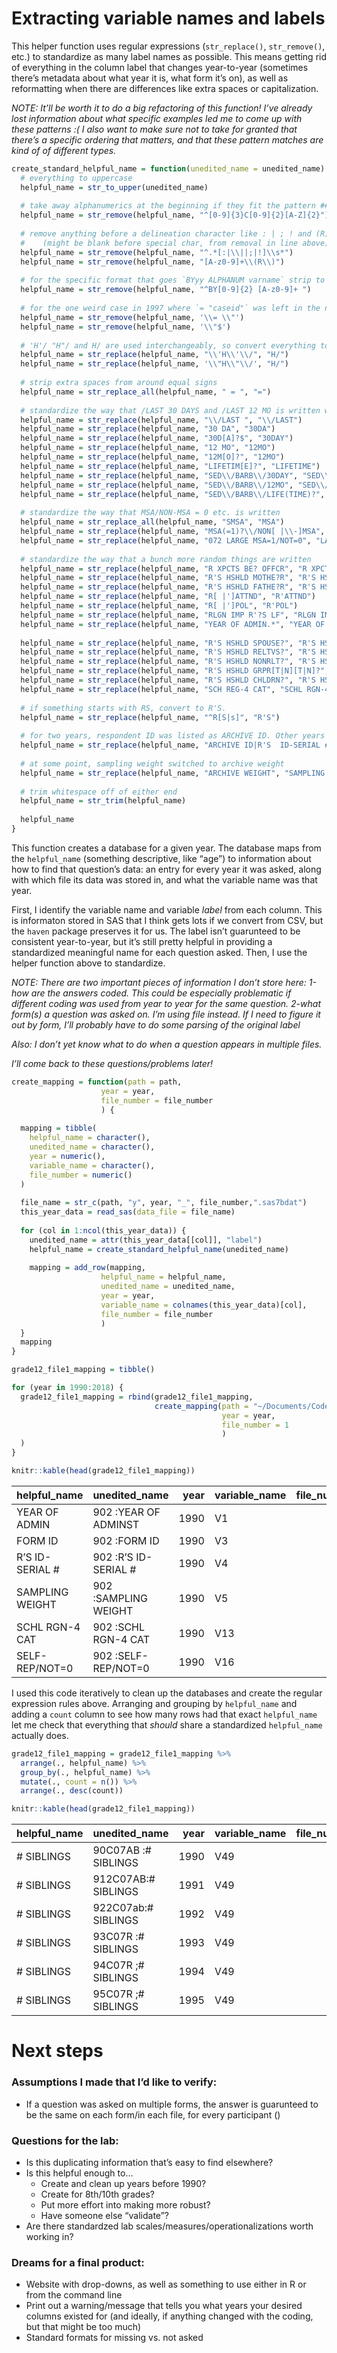 Extracting variable names and labels
================

This helper function uses regular expressions (`str_replace()`,
`str_remove()`, etc.) to standardize as many label names as possible.
This means getting rid of everything in the column label that changes
year-to-year (sometimes there’s metadata about what year it is, what
form it’s on), as well as reformatting when there are differences like
extra spaces or capitalization.

*NOTE: It’ll be worth it to do a big refactoring of this function\! I’ve
already lost information about what specific examples led me to come up
with these patterns :( I also want to make sure not to take for granted
that there’s a specific ordering that matters, and that these pattern
matches are kind of of different types.*

``` r
create_standard_helpful_name = function(unedited_name = unedited_name) {
  # everything to uppercase
  helpful_name = str_to_upper(unedited_name)
  
  # take away alphanumerics at the beginning if they fit the pattern ###C##CC
  helpful_name = str_remove(helpful_name, "^[0-9]{3}C[0-9]{2}[A-Z]{2}")
  
  # remove anything before a delineation character like : | ; ! and (R)
  #    (might be blank before special char, from removal in line above)
  helpful_name = str_remove(helpful_name, "^.*[:|\\||;|!]\\s*")
  helpful_name = str_remove(helpful_name, "[A-z0-9]+\\(R\\)")
  
  # for the specific format that goes `BYyy ALPHANUM varname` strip to just varname
  helpful_name = str_remove(helpful_name, "^BY[0-9]{2} [A-z0-9]+ ")
  
  # for the one weird case in 1997 where `= "caseid"` was left in the name
  helpful_name = str_remove(helpful_name, '\\= \\"')
  helpful_name = str_remove(helpful_name, '\\"$')
  
  # 'H'/ "H"/ and H/ are used interchangeably, so convert everything to no quotes
  helpful_name = str_replace(helpful_name, "\\'H\\'\\/", "H/")
  helpful_name = str_replace(helpful_name, '\\"H\\"\\/', "H/")
  
  # strip extra spaces from around equal signs
  helpful_name = str_replace_all(helpful_name, " = ", "=")
  
  # standardize the way that /LAST 30 DAYS and /LAST 12 MO is written wrt. spaces and cutting off DAY
  helpful_name = str_replace(helpful_name, "\\/LAST ", "\\/LAST")
  helpful_name = str_replace(helpful_name, "30 DA", "30DA")
  helpful_name = str_replace(helpful_name, "30D[A]?$", "30DAY")
  helpful_name = str_replace(helpful_name, "12 MO", "12MO")
  helpful_name = str_replace(helpful_name, "12M[O]?", "12MO")
  helpful_name = str_replace(helpful_name, "LIFETIM[E]?", "LIFETIME")
  helpful_name = str_replace(helpful_name, "SED\\/BARB\\/30DAY", "SED\\/BARB\\/LAST30DAY")
  helpful_name = str_replace(helpful_name, "SED\\/BARB\\/12MO", "SED\\/BARB\\/LAST12MO")
  helpful_name = str_replace(helpful_name, "SED\\/BARB\\/LIFE(TIME)?", "SED\\/BARB\\/LIFETIME")
  
  # standardize the way that MSA/NON-MSA = 0 etc. is written
  helpful_name = str_replace_all(helpful_name, "SMSA", "MSA")
  helpful_name = str_replace(helpful_name, "MSA(=1)?\\/NON[ |\\-]MSA", "MSA/NON-MSA")
  helpful_name = str_replace(helpful_name, "072 LARGE MSA=1/NOT=0", "LARGE MSA=1/NOT=0")
  
  # standardize the way that a bunch more random things are written
  helpful_name = str_replace(helpful_name, "R XPCTS BE? OFFCR", "R XPCTS BE OFFCR")
  helpful_name = str_replace(helpful_name, "R'S HSHLD MOTHE?R", "R'S HSHLD MOTHER")
  helpful_name = str_replace(helpful_name, "R'S HSHLD FATHE?R", "R'S HSHLD FATHER")
  helpful_name = str_replace(helpful_name, "R[ |']ATTND", "R'ATTND")
  helpful_name = str_replace(helpful_name, "R[ |']POL", "R'POL")
  helpful_name = str_replace(helpful_name, "RLGN IMP R'?S LF", "RLGN IMP R'S LF")
  helpful_name = str_replace(helpful_name, "YEAR OF ADMIN.*", "YEAR OF ADMIN")
  
  helpful_name = str_replace(helpful_name, "R'S HSHLD SPOUSE?", "R'S HSHLD SPOUSE")
  helpful_name = str_replace(helpful_name, "R'S HSHLD RELTVS?", "R'S HSHLD RELTVS")
  helpful_name = str_replace(helpful_name, "R'S HSHLD NONRLT?", "R'S HSHLD NONRLT")
  helpful_name = str_replace(helpful_name, "R'S HSHLD GRPR[T|N][T|N]?", "R'S HSHLD GRPRNT")
  helpful_name = str_replace(helpful_name, "R'S HSHLD CHLDRN?", "R'S HSHLD CHLDRN")
  helpful_name = str_replace(helpful_name, "SCH REG-4 CAT", "SCHL RGN-4 CAT")
  
  # if something starts with RS, convert to R'S.
  helpful_name = str_replace(helpful_name, "^R[S|s]", "R'S")
  
  # for two years, respondent ID was listed as ARCHIVE ID. Other years there was an extra space. Standardize
  helpful_name = str_replace(helpful_name, "ARCHIVE ID|R'S  ID-SERIAL #", "R'S ID-SERIAL #")
  
  # at some point, sampling weight switched to archive weight 
  helpful_name = str_replace(helpful_name, "ARCHIVE WEIGHT", "SAMPLING WEIGHT")
  
  # trim whitespace off of either end
  helpful_name = str_trim(helpful_name)
  
  helpful_name
}
```

This function creates a database for a given year. The database maps
from the `helpful_name` (something descriptive, like “age”) to
information about how to find that question’s data: an entry for every
year it was asked, along with which file its data was stored in, and
what the variable name was that year.

First, I identify the variable name and variable *label* from each
column. This is informaton stored in SAS that I think gets lots if we
convert from CSV, but the `haven` package preserves it for us. The label
isn’t guarunteed to be consistent year-to-year, but it’s still pretty
helpful in providing a standardized meaningful name for each question
asked. Then, I use the helper function above to standardize.

*NOTE: There are two important pieces of information I don’t store
here:* *1-how are the answers coded. This could be especially
problematic if different coding was used from year to year for the same
question.* *2-what form(s) a question was asked on. I’m using file
instead. If I need to figure it out by form, I’ll probably have to do
some parsing of the original label*

*Also: I don’t yet know what to do when a question appears in multiple
files.*

*I’ll come back to these questions/problems later\!*

``` r
create_mapping = function(path = path,
                    year = year,
                    file_number = file_number
                    ) {
  
  mapping = tibble(
    helpful_name = character(),
    unedited_name = character(),
    year = numeric(),
    variable_name = character(),
    file_number = numeric()
  )
  
  file_name = str_c(path, "y", year, "_", file_number,".sas7bdat")
  this_year_data = read_sas(data_file = file_name)
  
  for (col in 1:ncol(this_year_data)) {
    unedited_name = attr(this_year_data[[col]], "label")
    helpful_name = create_standard_helpful_name(unedited_name)
    
    mapping = add_row(mapping,
                    helpful_name = helpful_name,
                    unedited_name = unedited_name,
                    year = year,
                    variable_name = colnames(this_year_data)[col],
                    file_number = file_number
                    )
  }
  mapping
}

grade12_file1_mapping = tibble()

for (year in 1990:2018) {
  grade12_file1_mapping = rbind(grade12_file1_mapping,
                                create_mapping(path = "~/Documents/Code/MTF/MTFData/12th_grade/",
                                               year = year,
                                               file_number = 1
                                               )
  )
}

knitr::kable(head(grade12_file1_mapping))
```

| helpful\_name    | unedited\_name        | year | variable\_name | file\_number |
| :--------------- | :-------------------- | ---: | :------------- | -----------: |
| YEAR OF ADMIN    | 902 :YEAR OF ADMINST  | 1990 | V1             |            1 |
| FORM ID          | 902 :FORM ID          | 1990 | V3             |            1 |
| R’S ID-SERIAL \# | 902 :R’S ID-SERIAL \# | 1990 | V4             |            1 |
| SAMPLING WEIGHT  | 902 :SAMPLING WEIGHT  | 1990 | V5             |            1 |
| SCHL RGN-4 CAT   | 902 :SCHL RGN-4 CAT   | 1990 | V13            |            1 |
| SELF-REP/NOT=0   | 902 :SELF-REP/NOT=0   | 1990 | V16            |            1 |

I used this code iteratively to clean up the databases and create the
regular expression rules above. Arranging and grouping by `helpful_name`
and adding a `count` column to see how many rows had that exact
`helpful_name` let me check that everything that *should* share a
standardized `helpful_name` actually does.

``` r
grade12_file1_mapping = grade12_file1_mapping %>% 
  arrange(., helpful_name) %>% 
  group_by(., helpful_name) %>% 
  mutate(., count = n()) %>% 
  arrange(., desc(count))

knitr::kable(head(grade12_file1_mapping))
```

| helpful\_name | unedited\_name       | year | variable\_name | file\_number | count |
| :------------ | :------------------- | ---: | :------------- | -----------: | ----: |
| \# SIBLINGS   | 90C07AB :\# SIBLINGS | 1990 | V49            |            1 |    29 |
| \# SIBLINGS   | 912C07AB:\# SIBLINGS | 1991 | V49            |            1 |    29 |
| \# SIBLINGS   | 922C07ab:\# SIBLINGS | 1992 | V49            |            1 |    29 |
| \# SIBLINGS   | 93C07R :\# SIBLINGS  | 1993 | V49            |            1 |    29 |
| \# SIBLINGS   | 94C07R ;\# SIBLINGS  | 1994 | V49            |            1 |    29 |
| \# SIBLINGS   | 95C07R ;\# SIBLINGS  | 1995 | V49            |            1 |    29 |

# Next steps

### Assumptions I made that I’d like to verify:

  - If a question was asked on multiple forms, the answer is guarunteed
    to be the same on each form/in each file, for every participant ()

### Questions for the lab:

  - Is this duplicating information that’s easy to find elsewhere?
  - Is this helpful enough to…
      - Create and clean up years before 1990?
      - Create for 8th/10th grades?
      - Put more effort into making more robust?
      - Have someone else “validate”?
  - Are there standardzed lab scales/measures/operationalizations worth
    working in?

### Dreams for a final product:

  - Website with drop-downs, as well as something to use either in R or
    from the command line
  - Print out a warning/message that tells you what years your desired
    columns existed for (and ideally, if anything changed with the
    coding, but that might be too much)
  - Standard formats for missing vs. not asked
